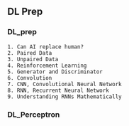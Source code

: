 ## DL Prep

### DL_prep

```
1. Can AI replace human?  
2. Paired Data  
3. Unpaired Data  
4. Reinforcement Learning  
5. Generator and Discriminator  
6. Convolution  
7. CNN, Convolutional Neural Network  
8. RNN, Recurrent Neural Network 
9. Understanding RNNs Mathematically  
```

### DL_Perceptron

